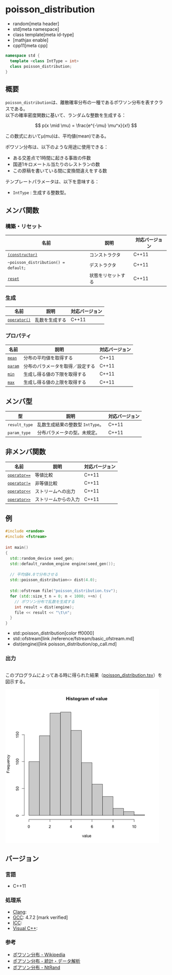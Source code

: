 # poisson_distribution
* random[meta header]
* std[meta namespace]
* class template[meta id-type]
* [mathjax enable]
* cpp11[meta cpp]

```cpp
namespace std {
  template <class IntType = int>
  class poisson_distribution;
}
```

## 概要
`poisson_distribution`は、離散確率分布の一種であるポワソン分布を表すクラスである。  
以下の確率密度関数に基いて、ランダムな整数を生成する：

$$ p(x \mid \mu) = \frac{e^{-\mu} \mu^x}{x!} $$


この数式においてμ(mu)は、平均値(mean)である。


ポワソン分布は、以下のような用途に使用できる：

- ある交差点で1時間に起きる事故の件数
- 国道1キロメートル当たりのレストランの数
- この原稿を書いている間に変換間違えをする数


テンプレートパラメータは、以下を意味する：

- `IntType` : 生成する整数型。


## メンバ関数
### 構築・リセット

| 名前 | 説明 | 対応バージョン |
|-------------------------------------------------------------------|--------------------|-------|
| [`(constructor)`](poisson_distribution/op_constructor.md)       | コンストラクタ     | C++11 |
| `~poisson_distribution() = default;`                              | デストラクタ       | C++11 |
| [`reset`](poisson_distribution/reset.md)                        | 状態をリセットする | C++11 |


### 生成

| 名前 | 説明 | 対応バージョン |
|---------------------------------------------------|----------------|-------|
| [`operator()`](poisson_distribution/op_call.md) | 乱数を生成する | C++11 |


### プロパティ

| 名前 | 説明 | 対応バージョン |
|--------------------------------------------|----------------------------------|-------|
| [`mean`](poisson_distribution/mean.md)   | 分布の平均値を取得する           | C++11 |
| [`param`](poisson_distribution/param.md) | 分布のパラメータを取得／設定する | C++11 |
| [`min`](poisson_distribution/min.md)     | 生成し得る値の下限を取得する   | C++11 |
| [`max`](poisson_distribution/max.md)     | 生成し得る値の上限を取得する   | C++11 |


## メンバ型

| 型 | 説明 | 対応バージョン |
|---------------|-------------------|-------|
| `result_type` | 乱数生成結果の整数型 `IntType`。 | C++11 |
| `param_type`  | 分布パラメータの型。未規定。 | C++11 |


## 非メンバ関数

| 名前 | 説明 | 対応バージョン |
|--------------------------------------------------------|----------------------|-------|
| [`operator==`](poisson_distribution/op_equal.md)     | 等値比較             | C++11 |
| [`operator!=`](poisson_distribution/op_not_equal.md) | 非等値比較           | C++11 |
| [`operator<<`](poisson_distribution/op_ostream.md)   | ストリームへの出力   | C++11 |
| [`operator>>`](poisson_distribution/op_istream.md)   | ストリームからの入力 | C++11 |


## 例
```cpp example
#include <random>
#include <fstream>

int main()
{
  std::random_device seed_gen;
  std::default_random_engine engine(seed_gen());

  // 平均値4.0で分布させる
  std::poisson_distribution<> dist(4.0);

  std::ofstream file("poisson_distribution.tsv");
  for (std::size_t n = 0; n < 1000; ++n) {
    // ポワソン分布で乱数を生成する
    int result = dist(engine);
    file << result << "\t\n";
  }
}
```
* std::poisson_distribution[color ff0000]
* std::ofstream[link /reference/fstream/basic_ofstream.md]
* dist(engine)[link poisson_distribution/op_call.md]

### 出力
```
```

このプログラムによってある時に得られた結果（[poisson_distribution.tsv](https://raw.githubusercontent.com/cpprefjp/image/master/reference/random/poisson_distribution/poisson_distribution.tsv)）を図示する。 

![](https://raw.githubusercontent.com/cpprefjp/image/master/reference/random/poisson_distribution/poisson_distribution.png)

## バージョン
### 言語
- C++11

### 処理系
- [Clang](/implementation.md#clang): 
- [GCC](/implementation.md#gcc): 4.7.2 [mark verified]
- [ICC](/implementation.md#icc): 
- [Visual C++](/implementation.md#visual_cpp): 

### 参考
- [ポワソン分布 - Wikipedia](https://ja.wikipedia.org/wiki/ポアソン分布)
- [ポアソン分布 - 統計・データ解析](https://okumuralab.org/~okumura/stat/poisson.html)
- [ポアソン分布 - NtRand](http://www.ntrand.com/jp/poisson-distribution/)


